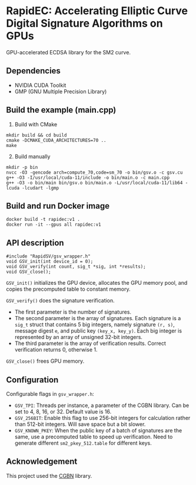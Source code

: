 # RapidEC: Accelerating Elliptic Curve Digital Signature Algorithms on GPUs

GPU-accelerated ECDSA library for the SM2 curve.

## Dependencies

- NVIDIA CUDA Toolkit
- GMP (GNU Multiple Precision Library)

## Build the example (main.cpp)

1. Build with CMake
```
mkdir build && cd build
cmake -DCMAKE_CUDA_ARCHITECTURES=70 ..
make
```

2. Build manually
```
mkdir -p bin
nvcc -O3 -gencode arch=compute_70,code=sm_70 -o bin/gsv.o -c gsv.cu
g++ -O3 -I/usr/local/cuda-11/include -o bin/main.o -c main.cpp
g++ -O3 -o bin/main bin/gsv.o bin/main.o -L/usr/local/cuda-11/lib64 -lcuda -lcudart -lgmp
```

## Build and run Docker image

```
docker build -t rapidec:v1 .
docker run -it --gpus all rapidec:v1
```

## API description

```
#include "RapidSV/gsv_wrapper.h"
void GSV_init(int device_id = 0);
void GSV_verify(int count, sig_t *sig, int *results);
void GSV_close();
```

`GSV_init()` initializes the GPU device, allocates the GPU memory pool, and copies the precomputed table to constant memory.

`GSV_verify()` does the signature verification.
- The first parameter is the number of signatures.
- The second parameter is the array of signatures. Each signature is a `sig_t` struct that contains 5 big integers, namely signature `(r, s)`, message digest `e`, and public key `(key_x, key_y)`. Each big integer is represented by an array of unsigned 32-bit integers.
- The third parameter is the array of verification results. Correct verification returns 0, otherwise 1.

`GSV_close()` frees GPU memory.

## Configuration

Configurable flags in `gsv_wrapper.h`:

- `GSV_TPI`: Threads per instance, a parameter of the CGBN library. Can be set to 4, 8, 16, or 32. Default value is 16.
- `GSV_256BIT`: Enable this flag to use 256-bit integers for calculation rather than 512-bit integers. Will save space but a bit slower.
- `GSV_KNOWN_PKEY`: When the public key of a batch of signatures are the same, use a precomputed table to speed up verification. Need to generate different `sm2_pkey_512.table` for different keys.

## Acknowledgement

This project used the [CGBN](https://github.com/NVlabs/CGBN) library.
